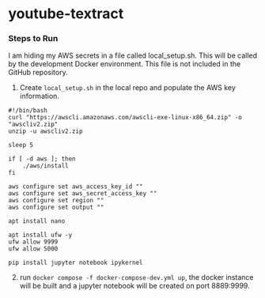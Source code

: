 # youtube-textract

### Steps to Run

I am hiding my AWS secrets in a file called local_setup.sh. This will be called by the development Docker environment. This file is not included in the GitHub repository. 

1. Create `local_setup.sh` in the local repo and populate the AWS key information.

```
#!/bin/bash
curl "https://awscli.amazonaws.com/awscli-exe-linux-x86_64.zip" -o "awscliv2.zip"
unzip -u awscliv2.zip

sleep 5

if [ -d aws ]; then
	./aws/install
fi

aws configure set aws_access_key_id ""
aws configure set aws_secret_access_key ""
aws configure set region ""
aws configure set output ""

apt install nano

apt install ufw -y
ufw allow 9999
ufw allow 5000

pip install jupyter notebook ipykernel
```

2. run `docker compose -f docker-compose-dev.yml up`, the docker instance will be built and a jupyter notebook will be created on port 8889:9999.
